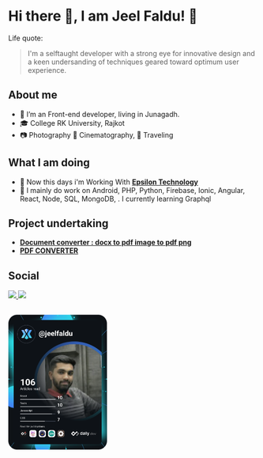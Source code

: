# Hi there 👋, I am Jeel Faldu! 🙏
Life quote:
> I'm a selftaught developer with a strong eye for innovative design and a keen undersanding of techniques geared toward optimum user experience.

## About me

- 👨 I’m an Front-end developer, living in Junagadh.
- 🎓 College RK University, Rajkot
- 📷 Photography 🎥 Cinematography, 🚃 Traveling

## What I am doing
- 🏢 Now this days i'm Working With <a href="https://www.epsilon-technology.com"> **Epsilon Technology** </a> 
- 🙌 I mainly do work on Android, PHP, Python, Firebase, Ionic, Angular, React, Node, SQL, MongoDB, . I currently learning Graphql

## Project undertaking
- <a href="https://play.google.com/store/apps/details?id=com.techsoft.docconverter">**Document converter : docx to pdf image to pdf png**</a>
- <a href="https://play.google.com/store/apps/details?id=techsoft.createpdf">**PDF CONVERTER**</a>

## Social
<a href="https://www.linkedin.com/in/jeel-faldu-654034184/" target="_blank"> <img src="https://img.icons8.com/windows/64/000000/linkedin-2.png"/> </a>  <a href="https://www.instagram.com/jeel_faldu/" target="_blank"><img src="https://img.icons8.com/small/64/000000/instagram-new.png"/></a>

##
<a href=""><img src="https://github.com/jeelfaldu/jeelfaldu/blob/master/devcard.svg" width="200"  alt="Jeel Faldu's Dev Card" /></a>

